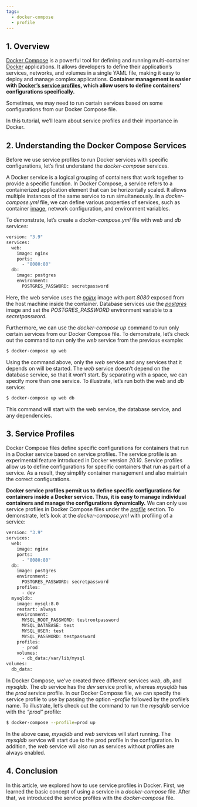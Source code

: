 ```yaml
---
tags:
  - docker-compose
  - profile
---
```

## 1. Overview

[Docker Compose](https://www.baeldung.com/ops/docker-compose) is a powerful tool for defining and running multi-container [Docker](https://www.baeldung.com/ops/docker-guide) applications. It allows developers to define their application’s services, networks, and volumes in a single YAML file, making it easy to deploy and manage complex applications. **Container management is easier with [Docker’s service profiles](https://docs.docker.com/compose/profiles/), which allow users to define containers’ configurations specifically.**

Sometimes, we may need to run certain services based on some configurations from our Docker Compose file.

In this tutorial, we’ll learn about service profiles and their importance in Docker.

## 2. Understanding the Docker Compose Services

Before we use service profiles to run Docker services with specific configurations, let’s first understand the _docker-compose_ services.

A Docker service is a logical grouping of containers that work together to provide a specific function. In Docker Compose, a service refers to a containerized application element that can be horizontally scaled. It allows multiple instances of the same service to run simultaneously.
In a _docker-compose.yml_ file, we can define various properties of services, such as container [image](https://www.baeldung.com/category/docker/tag/docker-image), network configuration, and environment variables.

To demonstrate, let’s create a _docker-compose.yml_ file with _web_ and _db_ services:

```bash
version: "3.9"
services:
  web:
    image: nginx
    ports:
      - "8080:80"
  db:
    image: postgres
    environment:
      POSTGRES_PASSWORD: secretpassword
```

Here, the web service uses the [_nginx_](https://www.baeldung.com/nginx-forward-proxy) image with port _8080_ exposed from the host machine inside the container. Database services use the [_postgres_](https://www.baeldung.com/ops/postgresql-docker-setup) image and set the _POSTGRES_PASSWORD_ environment variable to a _secretpassword_.

Furthermore, we can use the _docker-compose up_ command to run only certain services from our Docker Compose file. To demonstrate, let’s check out the command to run only the _web_ service from the previous example:

```bash
$ docker-compose up web
```

Using the command above, only the _web_ service and any services that it depends on will be started. The _web_ service doesn’t depend on the database service, so that it won’t start. By separating with a space, we can specify more than one service. To illustrate, let’s run both the _web_ and _db_ service:

```bash
$ docker-compose up web db
```

This command will start with the web service, the database service, and any dependencies.

## 3. Service Profiles

Docker Compose files define specific configurations for containers that run in a Docker service based on service profiles. The service profile is an experimental feature introduced in Docker version _20.10_. Service profiles allow us to define configurations for specific containers that run as part of a service. As a result, they simplify container management and also maintain the correct configurations.

**Docker service profiles permit us to define specific configurations for containers inside a Docker service. Thus, it is easy to manage individual containers and manage the configurations dynamically.** We can only use service profiles in Docker Compose files under the [_profile_](https://docs.docker.com/compose/profiles/) section. To demonstrate, let’s look at the _docker-compose.yml_ with profiling of a service:

```bash
version: "3.9"
services:
  web:
    image: nginx
    ports:
      - "8080:80"
  db:
    image: postgres
    environment:
      POSTGRES_PASSWORD: secretpassword  
    profiles:
      - dev   
  mysqldb:
    image: mysql:8.0
    restart: always
    environment:
      MYSQL_ROOT_PASSWORD: testrootpassword
      MYSQL_DATABASE: test
      MYSQL_USER: test
      MYSQL_PASSWORD: testpassword
    profiles:
      - prod
    volumes:
      - db_data:/var/lib/mysql
volumes:
  db_data:
```

In Docker Compose, we’ve created three different services _web_, _db_, and _mysqldb._ The _db_ service has the _dev_ service profile, whereas _mysqldb_ has the _prod_ service profile. In our Docker Compose file, we can specify the service profile to use by passing the option _–profile_ followed by the profile’s name. To illustrate, let’s check out the command to run the _mysqldb_ service with the _“prod”_ profile:

```bash
$ docker-compose --profile=prod up
```

In the above case, _mysqldb_ and _web_ services will start running. The _mysqldb_ service will start due to the prod profile in the configuration. In addition, the _web_ service will also run as services without profiles are always enabled.

## 4. Conclusion

In this article, we explored how to use service profiles in Docker. First, we learned the basic concept of using a service in a _docker-compose_ file. After that, we introduced the service profiles with the _docker-compose_ file.